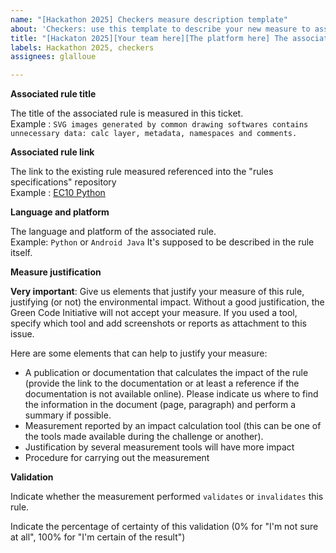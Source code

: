 ```yaml
---
name: "[Hackathon 2025] Checkers measure description template"
about: 'Checkers: use this template to describe your new measure to associate with a rule.'
title: "[Hackaton 2025][Your team here][The platform here] The associated rule title here"
labels: Hackathon 2025, checkers
assignees: glalloue

---
```


**Associated rule title**

The title of the associated rule is measured in this ticket.  
Example : 
`SVG images generated by common drawing softwares contains unnecessary data: calc layer, metadata, namespaces and comments.`

**Associated rule link**

The link to the existing rule measured referenced into the "rules specifications" repository  
Example : 
[EC10 Python](https://github.com/green-code-initiative/ecoCode/blob/main/ecocode-rules-specifications/src/main/rules/EC10/python/EC10.asciidoc)

**Language and platform**

The language and platform of the associated rule.  
Example: `Python` or `Android Java`
It's supposed to be described in the rule itself.

**Measure justification**

**Very important**: Give us elements that justify your measure of this rule, justifying (or not) the environmental impact.
Without a good justification, the Green Code Initiative will not accept your measure.
If you used a tool, specify which tool and add screenshots or reports as attachment to this issue.

Here are some elements that can help to justify your measure:
- A publication or documentation that calculates the impact of the rule (provide the link to the documentation or at least a reference if the documentation is not available online). Please indicate us where to find the information in the document (page, paragraph) and perform a summary if possible.
- Measurement reported by an impact calculation tool (this can be one of the tools made available during the challenge or another).
- Justification by several measurement tools will have more impact
- Procedure for carrying out the measurement

**Validation**

Indicate whether the measurement performed `validates` or `invalidates` this rule.

Indicate the percentage of certainty of this validation (0% for "I'm not sure at all", 100% for "I'm certain of the result")
